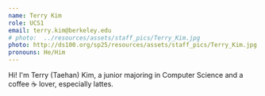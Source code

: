 ```yaml
---
name: Terry Kim
role: UCS1
email: terry.kim@berkeley.edu
# photo:  ../resources/assets/staff_pics/Terry_Kim.jpg
photo: http://ds100.org/sp25/resources/assets/staff_pics/Terry_Kim.jpg
pronouns: He/Him
---
```


Hi! I'm Terry (Taehan) Kim, a junior majoring in Computer Science and a coffee ☕ lover, especially lattes.